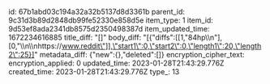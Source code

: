 id: 67b1abd03c194a32a32b5137d8d3361b
parent_id: 9c31d3b89d2848db99fe52330e858d5e
item_type: 1
item_id: 9d53ef8ada2341db8575d2350498387d
item_updated_time: 1672234616885
title_diff: "[]"
body_diff: "[{\"diffs\":[[1,\"84hp\\\n\"],[0,\"\\\n\\\nhttps://www.reddit\"]],\"start1\":0,\"start2\":0,\"length1\":20,\"length2\":25}]"
metadata_diff: {"new":{},"deleted":[]}
encryption_cipher_text: 
encryption_applied: 0
updated_time: 2023-01-28T21:43:29.776Z
created_time: 2023-01-28T21:43:29.776Z
type_: 13
